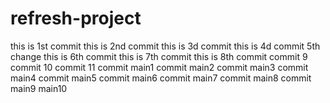 # refresh-project

this is 1st commit
this is 2nd commit
this is 3d commit
this is 4d commit
5th change
this is 6th commit
this is 7th commit
this is 8th commit
commit 9
commit 10
commit 11
commit main1
commit main2
commit main3
commit main4
commit main5
commit main6
commit main7
commit main8
commit main9
main10
